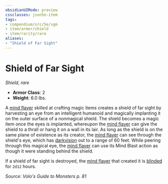 ```yaml
---
obsidianUIMode: preview
cssclasses: json5e-item
tags:
- compendium/src/5e/vgm
- item/armor/shield
- item/rarity/rare
aliases: 
- "Shield of Far Sight"
---
```

# Shield of Far Sight
*Shield, rare*  

- **Armor Class**: 2
- **Weight**: 6.0 lbs.

A [mind flayer](/3-Mechanics/CLI/bestiary/aberration/mind-flayer.md) skilled at crafting magic items creates a shield of far sight by harvesting an eye from an intelligent humanoid and magically implanting it on the outer surface of a nonmagical shield. The shield becomes a magic item once the eyes is implanted, whereupon the [mind flayer](/3-Mechanics/CLI/bestiary/aberration/mind-flayer.md) can give the shield to a thrall or hang it on a wall in its lair. As long as the shield is on the same plane of existence as its creator, the [mind flayer](/3-Mechanics/CLI/bestiary/aberration/mind-flayer.md) can see through the shield's eye, which has [darkvision](/3-Mechanics/CLI/rules/senses.md#darkvision) out to a range of 60 feet. While peering through this magical eye, the [mind flayer](/3-Mechanics/CLI/bestiary/aberration/mind-flayer.md) can use its Mind Blast action as though it were standing behind the shield.

If a shield of far sight is destroyed, the [mind flayer](/3-Mechanics/CLI/bestiary/aberration/mind-flayer.md) that created it is [blinded](/3-Mechanics/CLI/rules/conditions.md#blinded) for `2d12` hours.

*Source: Volo's Guide to Monsters p. 81*